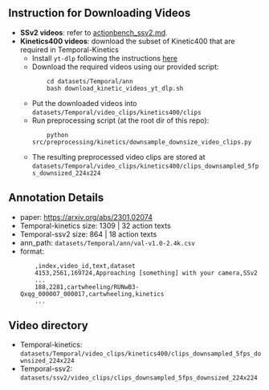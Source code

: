 ## Instruction for Downloading Videos
- **SSv2 videos**: refer to [actionbench_ssv2.md](./actionbench_ssv2.md).
- **Kinetics400 videos**: download the subset of Kinetic400 that are required in Temporal-Kinetics
    - Install `yt-dlp` following the instructions [here](https://github.com/yt-dlp/yt-dlp.git)
    - Download the required videos using our provided script:
        ```
            cd datasets/Temporal/ann
            bash download_kinetic_videos_yt_dlp.sh
        ```
    - Put the downloaded videos into `datasets/Temporal/video_clips/kinetics400/clips`
    - Run preprocessing script (at the root dir of this repo):
        ```
            python src/preprocessing/kinetics/downsample_downsize_video_clips.py
        ```
    - The resulting preprocessed video clips are stored at `datasets/Temporal/video_clips/kinetics400/clips_downsampled_5fps_downsized_224x224`

## Annotation Details
- paper: https://arxiv.org/abs/2301.02074
- Temporal-kinetics size: 1309 | 32 action texts
- Temporal-ssv2 size: 864 | 18 action texts
- ann_path: `datasets/Temporal/ann/val-v1.0-2.4k.csv`
- format:
    ```
        ,index,video_id,text,dataset
        4153,2561,169724,Approaching [something] with your camera,SSv2
        ...
        188,2281,cartwheeling/RUNwB3-Qxqg_000007_000017,cartwheeling,kinetics
        ...
    ````

## Video directory
- Temporal-kinetics: `datasets/Temporal/video_clips/kinetics400/clips_downsampled_5fps_downsized_224x224`
- Temporal-ssv2: `datasets/ssv2/video_clips/clips_downsampled_5fps_downsized_224x224`